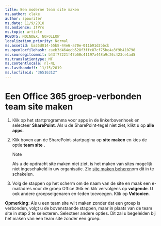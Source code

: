 ```yaml
---
title: Een moderne team site maken
ms.author: clake
author: spowriter
ms.date: 11/9/2018
ms.audience: ITPro
ms.topic: article
ROBOTS: NOINDEX, NOFOLLOW
localization_priority: Normal
ms.assetid: ba35d814-55b8-44e6-a70e-011b91d2bbcb
ms.openlocfilehash: caeb3d464ecb528f3ffc87cf75be4a3f9b410798
ms.sourcegitcommit: b43f77221f47b50c41197a448a9c26c423ce1ad5
ms.translationtype: MT
ms.contentlocale: nl-NL
ms.lasthandoff: 11/15/2019
ms.locfileid: "36516312"
---
```

# <a name="create-an-office-365-group-connected-team-site"></a>Een Office 365 groep-verbonden team site maken

1. Klik op het startprogramma voor apps in de linkerbovenhoek en selecteer **SharePoint**. Als u de SharePoint-tegel niet ziet, klikt u op **alle apps**.
    
2. Klik boven aan de SharePoint-startpagina op **site maken** en kies de optie **team site** . 
    
    > [!NOTE]
    > Als u de opdracht site maken niet ziet, is het maken van sites mogelijk niet ingeschakeld in uw organisatie. Zie [site maken beheren](https://go.microsoft.com/fwlink/?linkid=2009644)om dit in te schakelen. 
  
3. Volg de stappen op het scherm om de naam van de site en maak een e-mailadres voor de groep Office 365 en klik vervolgens op **volgende**. U ook andere groepseigenaren en-leden toevoegen. Klik op **Voltooien**.
  
 **Opmerking:** Als u een team site wilt maken zonder dat een groep is verbonden, volgt u de bovenstaande stappen, maar in plaats van de team site in stap 2 te selecteren. Selecteer andere opties. Dit zal u begeleiden bij het maken van een team site zonder een groep. 
    

